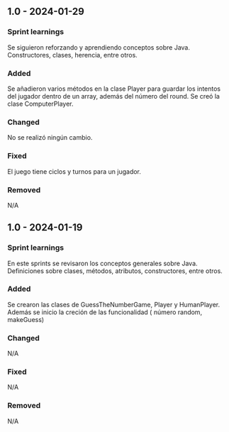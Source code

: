 ## 1.0 - 2024-01-29

### Sprint learnings

Se siguieron reforzando y aprendiendo conceptos sobre Java. Constructores, clases, herencia, entre otros.

### Added

Se añadieron varios métodos en la clase Player para guardar los intentos del jugador dentro de un array, además del
número del round. Se creó la clase ComputerPlayer.

### Changed

No se realizó ningún cambio.

### Fixed

El juego tiene ciclos y turnos para un jugador.

### Removed

N/A

## 1.0 - 2024-01-19

### Sprint learnings

En este sprints se revisaron los conceptos generales sobre Java. Definiciones sobre clases, métodos, atributos,
constructores, entre otros.

### Added

Se crearon las clases de GuessTheNumberGame, Player y HumanPlayer. Además se inicio la creción de las funcionalidad (
número random, makeGuess)

### Changed

N/A

### Fixed

N/A

### Removed

N/A
